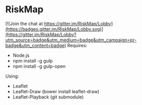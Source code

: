 # RiskMap

[![Join the chat at https://gitter.im/RiskMap/Lobby](https://badges.gitter.im/RiskMap/Lobby.svg)](https://gitter.im/RiskMap/Lobby?utm_source=badge&utm_medium=badge&utm_campaign=pr-badge&utm_content=badge)
Requires:
- Node.js
- npm install -g gulp
- npm install -g gulp-open

Using:
- Leaflet
- Leaflet-Draw  (bower install leaflet-draw)
- Leaflet-Playback (git submodule)
